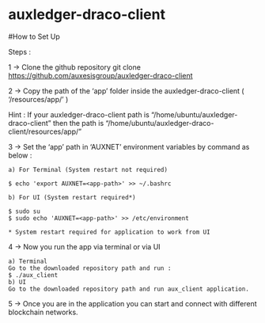 # auxledger-draco-client
#How to Set Up

Steps :

1 -> Clone the github repository 
git clone https://github.com/auxesisgroup/auxledger-draco-client

2 -> Copy the path of the ‘app’ folder inside the auxledger-draco-client ( ‘/resources/app/’ )
	
Hint : If your auxledger-draco-client path is “/home/ubuntu/auxledger-draco-client” then the path is “/home/ubuntu/auxledger-draco-client/resources/app/”

3 -> Set the ‘app’ path in ‘AUXNET’ environment variables by command as below :

    a) For Terminal (System restart not required)

	$ echo 'export AUXNET=<app-path>' >> ~/.bashrc

    b) For UI (System restart required*)

	$ sudo su
	$ sudo echo 'AUXNET=<app-path>' >> /etc/environment

	* System restart required for application to work from UI

4 -> Now you run the app via terminal or via UI

    a) Terminal
	Go to the downloaded repository path and run :
	$ ./aux_client
    b) UI
	Go to the downloaded repository path and run aux_client application.

5 -> Once you are in the application you can start and connect with different blockchain networks.



